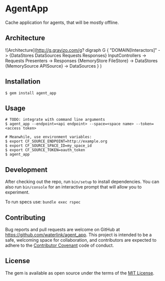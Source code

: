 # AgentApp

Cache application for agents, that will be mostly offline.

## Architecture

![Architecture](http://g.gravizo.com/g?
  digraph G {
    "DOMAIN[Interactors]" -> {DataStores DataSources Requests Responses}
    InputControllers -> Requests
    Presenters -> Responses
    {MemoryStore FileStore} -> DataStores
    {MemorySource APISource} -> DataSources
  }
)

## Installation

    $ gem install agent_app

## Usage

    # TODO: integrate with command line arguments
    $ agent_app --endpoint=<api endpoint> --space=<space name> --token=<access token>
    
    # Meanwhile, use environment variables:
    $ export CF_SOURCE_ENDPOINT=http://example.org
    $ export CF_SOURCE_SPACE_ID=my_space_id
    $ export CF_SOURCE_TOKEN=oauth_token
    $ agent_app

## Development

After checking out the repo, run `bin/setup` to install dependencies. You can also run `bin/console` for an interactive prompt that will allow you to experiment.

To run specs use: `bundle exec rspec`

## Contributing

Bug reports and pull requests are welcome on GitHub at https://github.com/waterlink/agent_app. This project is intended to be a safe, welcoming space for collaboration, and contributors are expected to adhere to the [Contributor Covenant](http://contributor-covenant.org) code of conduct.


## License

The gem is available as open source under the terms of the [MIT License](http://opensource.org/licenses/MIT).
